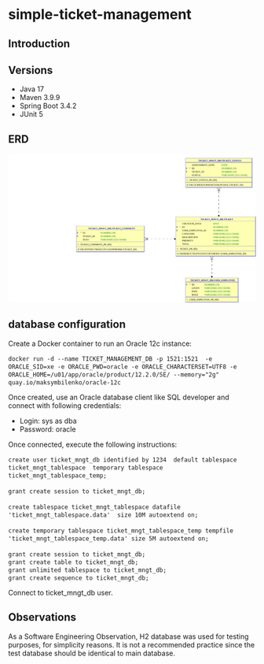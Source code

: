 # simple-ticket-management


## Introduction

## Versions

- Java 17
- Maven 3.9.9
- Spring Boot 3.4.2
- JUnit 5

## ERD

![image info](./img/simple_ticket_management_ERD.svg)

## database configuration

Create a Docker container to run an Oracle 12c instance:

```
docker run -d --name TICKET_MANAGEMENT_DB -p 1521:1521  -e ORACLE_SID=xe -e ORACLE_PWD=oracle -e ORACLE_CHARACTERSET=UTF8 -e ORACLE_HOME=/u01/app/oracle/product/12.2.0/SE/ --memory="2g" quay.io/maksymbilenko/oracle-12c
```

Once created, use an Oracle database client like SQL developer and connect with following credentials:

- Login: sys as dba
- Password: oracle

Once connected, execute the following instructions:

```
create user ticket_mngt_db identified by 1234  default tablespace ticket_mngt_tablespace  temporary tablespace ticket_mngt_tablespace_temp;

grant create session to ticket_mngt_db;

create tablespace ticket_mngt_tablespace datafile 'ticket_mngt_tablespace.data'  size 10M autoextend on;

create temporary tablespace ticket_mngt_tablespace_temp tempfile 'ticket_mngt_tablespace_temp.data' size 5M autoextend on;

grant create session to ticket_mngt_db;
grant create table to ticket_mngt_db;
grant unlimited tablespace to ticket_mngt_db;
grant create sequence to ticket_mngt_db;
```

Connect to ticket_mngt_db user.

## Observations

As a Software Engineering Observation, H2 database was used for testing purposes, for simplicity reasons. It is not a recommended practice since the test database should be identical to main database.

